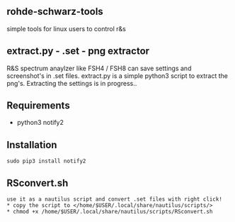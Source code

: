 ## rohde-schwarz-tools
simple tools for linux users to control r&amp;s

## extract.py - .set - png extractor

R&S spectrum anaylzer like FSH4 / FSH8 can save settings and screenshot's in .set files.
extract.py is a simple python3 script to extract the png's.
Extracting the settings is in progress..

## Requirements
* python3 notify2

## Installation

	sudo pip3 install notify2

## RSconvert.sh

	use it as a nautilus script and convert .set files with right click!
	* copy the script to </home/$USER/.local/share/nautilus/scripts/>
	* chmod +x /home/$USER/.local/share/nautilus/scripts/RSconvert.sh
